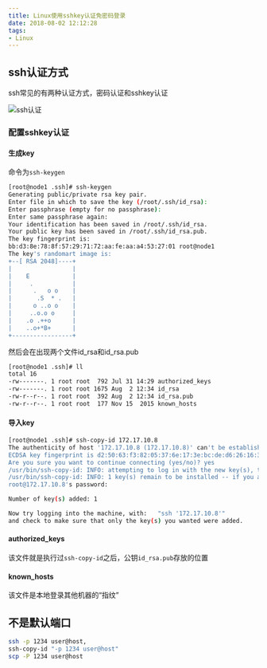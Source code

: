 ```yaml
---
title: Linux使用sshkey认证免密码登录
date: 2018-08-02 12:12:28
tags:
- Linux
---
```


## ssh认证方式

ssh常见的有两种认证方式，密码认证和sshkey认证

![ssh认证](https://qiniu.li-rui.top/ssh认证.png)

<!--more-->

### 配置sshkey认证

#### 生成key

命令为`ssh-keygen`

```bash
[root@node1 .ssh]# ssh-keygen
Generating public/private rsa key pair.
Enter file in which to save the key (/root/.ssh/id_rsa):
Enter passphrase (empty for no passphrase):
Enter same passphrase again:
Your identification has been saved in /root/.ssh/id_rsa.
Your public key has been saved in /root/.ssh/id_rsa.pub.
The key fingerprint is:
bb:d3:8e:78:8f:57:29:71:72:aa:fe:aa:a4:53:27:01 root@node1
The key's randomart image is:
+--[ RSA 2048]----+
|                 |
|    E            |
|     .           |
|      .   o o    |
|       .S  * .   |
|      o ..o o    |
|     ..o.o o     |
|    .o .++o      |
|    ..o+*B+      |
+-----------------+

```

然后会在出现两个文件id_rsa和id_rsa.pub

```bash
[root@node1 .ssh]# ll
total 16
-rw-------. 1 root root  792 Jul 31 14:29 authorized_keys
-rw-------. 1 root root 1675 Aug  2 12:34 id_rsa
-rw-r--r--. 1 root root  392 Aug  2 12:34 id_rsa.pub
-rw-r--r--. 1 root root  177 Nov 15  2015 known_hosts

```

#### 导入key

```bash
[root@node1 .ssh]# ssh-copy-id 172.17.10.8
The authenticity of host '172.17.10.8 (172.17.10.8)' can't be established.
ECDSA key fingerprint is d2:50:63:f3:82:05:37:6e:17:3e:bc:de:d6:26:16:38.
Are you sure you want to continue connecting (yes/no)? yes
/usr/bin/ssh-copy-id: INFO: attempting to log in with the new key(s), to filter out any that are already installed
/usr/bin/ssh-copy-id: INFO: 1 key(s) remain to be installed -- if you are prompted now it is to install the new keys
root@172.17.10.8's password:

Number of key(s) added: 1

Now try logging into the machine, with:   "ssh '172.17.10.8'"
and check to make sure that only the key(s) you wanted were added.

```

#### authorized_keys

该文件就是执行过`ssh-copy-id`之后，公钥`id_rsa.pub`存放的位置

#### known_hosts

该文件是本地登录其他机器的“指纹”

## 不是默认端口

```bash
ssh -p 1234 user@host, 
ssh-copy-id "-p 1234 user@host" 
scp -P 1234 user@host
```